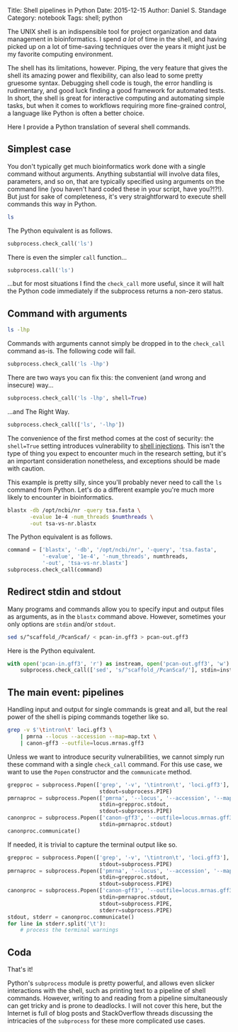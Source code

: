 Title: Shell pipelines in Python
Date: 2015-12-15
Author: Daniel S. Standage
Category: notebook
Tags: shell; python

The UNIX shell is an indispensible tool for project organization and data management in bioinformatics.
I spend *a lot* of time in the shell, and having picked up on a lot of time-saving techniques over the years it might just be my favorite computing environment.

The shell has its limitations, however.
Piping, the very feature that gives the shell its amazing power and flexibility, can also lead to some pretty gruesome syntax.
Debugging shell code is tough, the error handling is rudimentary, and good luck finding a good framework for automated tests.
In short, the shell is great for interactive computing and automating simple tasks, but when it comes to workflows requiring more fine-grained control, a language like Python is often a better choice.

Here I provide a Python translation of several shell commands.

## Simplest case

You don't typically get much bioinformatics work done with a single command without arguments.
Anything substantial will involve data files, parameters, and so on, that are typically specified using arguments on the command line (you haven't hard coded these in your script, have you?!?!).
But just for sake of completeness, it's very straightforward to execute shell commands this way in Python.

```bash
ls
```

The Python equivalent is as follows.

```python
subprocess.check_call('ls')
```

There is even the simpler `call` function...

```python
subprocess.call('ls')
```

...but for most situations I find the `check_call` more useful, since it will halt the Python code immediately if the subprocess returns a non-zero status.

## Command with arguments

```bash
ls -lhp
```

Commands with arguments cannot simply be dropped in to the `check_call` command as-is.
The following code will fail.

```python
subprocess.check_call('ls -lhp')
```

There are two ways you can fix this: the convenient (and wrong and insecure) way...

```python
subprocess.check_call('ls -lhp', shell=True)
```

...and The Right Way.

```python
subprocess.check_call(['ls', '-lhp'])
```

The convenience of the first method comes at the cost of security: the `shell=True` setting introduces vulnerability to [shell injections](https://security.openstack.org/guidelines/dg_use-subprocess-securely.html).
This isn't the type of thing you expect to encounter much in the research setting, but it's an important consideration nonetheless, and exceptions should be made with caution.

This example is pretty silly, since you'll probably never need to call the `ls` command from Python.
Let's do a different example you're much more likely to encounter in bioinformatics.

```bash
blastx -db /opt/ncbi/nr -query tsa.fasta \
       -evalue 1e-4 -num_threads $numthreads \
       -out tsa-vs-nr.blastx
```

The Python equivalent is as follows.

```python
command = ['blastx', '-db', '/opt/ncbi/nr', '-query', 'tsa.fasta',
           '-evalue', '1e-4', '-num_threads', numthreads,
           '-out', 'tsa-vs-nr.blastx']
subprocess.check_call(command)
```

## Redirect stdin and stdout

Many programs and commands allow you to specify input and output files as arguments, as in the `blastx` command above.
However, sometimes your only options are `stdin` and/or `stdout`.

```bash
sed s/^scaffold_/PcanScaf/ < pcan-in.gff3 > pcan-out.gff3
```

Here is the Python equivalent.

```python
with open('pcan-in.gff3', 'r') as instream, open('pcan-out.gff3', 'w') as outstream:
    subprocess.check_call(['sed', 's/^scaffold_/PcanScaf/'], stdin=instream, stdout=outstream)
```

## The main event: pipelines

Handling input and output for single commands is great and all, but the real power of the shell is piping commands together like so.

```bash
grep -v $'\tintron\t' loci.gff3 \
    | pmrna --locus --accession --map=map.txt \
    | canon-gff3 --outfile=locus.mrnas.gff3 
```

Unless we want to introduce security vulnerabilities, we cannot simply run these command with a single `check_call` command.
For this use case, we want to use the `Popen` constructor and the `communicate` method.

```python
grepproc = subprocess.Popen(['grep', '-v', '\tintron\t', 'loci.gff3'],
                             stdout=subprocess.PIPE)
pmrnaproc = subprocess.Popen(['pmrna', '--locus', '--accession', '--map=map.txt'],
                             stdin=grepproc.stdout,
                             stdout=subprocess.PIPE)
canonproc = subprocess.Popen(['canon-gff3', '--outfile=locus.mrnas.gff3'],
                             stdin=pmrnaproc.stdout)
canonproc.communicate()
```

If needed, it is trivial to capture the terminal output like so.

```python
grepproc = subprocess.Popen(['grep', '-v', '\tintron\t', 'loci.gff3'],
                             stdout=subprocess.PIPE)
pmrnaproc = subprocess.Popen(['pmrna', '--locus', '--accession', '--map=map.txt'],
                             stdin=grepproc.stdout,
                             stdout=subprocess.PIPE)
canonproc = subprocess.Popen(['canon-gff3', '--outfile=locus.mrnas.gff3'],
                             stdin=pmrnaproc.stdout,
                             stdout=subprocess.PIPE,
                             stderr=subprocess.PIPE)
stdout, stderr = canonproc.communicate()
for line in stderr.split('\t'):
    # process the terminal warnings
```

## Coda

That's it!

Python's `subprocess` module is pretty powerful, and allows even slicker interactions with the shell, such as printing text to a pipeline of shell commands.
However, writing to and reading from a pipeline simultaneously can get tricky and is prone to deadlocks.
I will not cover this here, but the Internet is full of blog posts and StackOverflow threads discussing the intricacies of the `subprocess` for these more complicated use cases.
